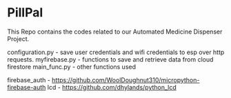 # PillPal
 This Repo contains the codes related to our Automated Medicine Dispenser Project.

 configuration.py - save user credentials and wifi credentials to esp over http requests.
 myfirebase.py - functions to save and retrieve data from cloud firestore
 main_func.py - other functions used

firebase_auth - https://github.com/WoolDoughnut310/micropython-firebase-auth
lcd - https://github.com/dhylands/python_lcd
